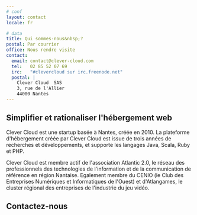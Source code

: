 ```yaml
---
# conf
layout: contact
locale: fr

# data
title: Qui sommes-nous&nbsp;?
postal: Par courrier
office: Nous rendre visite
contact:
  email: contact@clever-cloud.com
  tel:   02 85 52 07 69
  irc:   "#clevercloud sur irc.freenode.net"
  postal: |
    Clever Cloud  SAS
    3, rue de l'Allier  
    44000 Nantes
---
```


## Simplifier et rationaliser l'hébergement web

Clever Cloud est une startup basée à Nantes, créée en
2010\. La plateforme d'hébergement créée par Clever Cloud est issue de trois années de recherches et développements, et supporte les langages Java, Scala, Ruby et PHP.

Clever Cloud est membre actif de l'association Atlantic 2.0, le réseau des
professionnels des technologies de l'information et de la communication de
référence en région Nantaise. Egalement membre du CENIO (le Club des Entreprises
Numériques et Informatiques de l'Ouest) et d'Atlangames, le cluster régional des
entreprises de l'industrie du jeu vidéo.



## Contactez-nous
